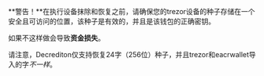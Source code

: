 **警告！**在执行设备抹除和恢复之前，请确保您的trezor设备的种子存储在一个安全且可访问的位置，该种子是有效的，并且是该钱包的正确密钥。

如果不这样做会导致**资金损失**。

请注意，Decrediton仅支持恢复24字（256位）种子，并且trezor和eacrwallet导入的字*不一样*。
